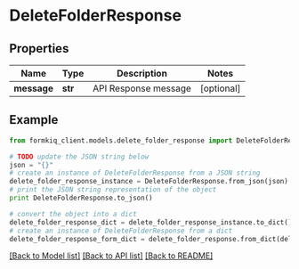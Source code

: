 # DeleteFolderResponse


## Properties

Name | Type | Description | Notes
------------ | ------------- | ------------- | -------------
**message** | **str** | API Response message | [optional] 

## Example

```python
from formkiq_client.models.delete_folder_response import DeleteFolderResponse

# TODO update the JSON string below
json = "{}"
# create an instance of DeleteFolderResponse from a JSON string
delete_folder_response_instance = DeleteFolderResponse.from_json(json)
# print the JSON string representation of the object
print DeleteFolderResponse.to_json()

# convert the object into a dict
delete_folder_response_dict = delete_folder_response_instance.to_dict()
# create an instance of DeleteFolderResponse from a dict
delete_folder_response_form_dict = delete_folder_response.from_dict(delete_folder_response_dict)
```
[[Back to Model list]](../README.md#documentation-for-models) [[Back to API list]](../README.md#documentation-for-api-endpoints) [[Back to README]](../README.md)


